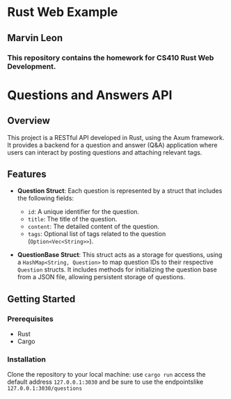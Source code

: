 # Rust Web Example
## Marvin Leon
### This repository contains the homework for CS410 Rust Web Development.

# Questions and Answers API

## Overview

This project is a RESTful API developed in Rust, using the Axum framework. It provides a backend for a question and answer (Q&A) application where users can interact by posting questions and attaching relevant tags. 

## Features

- **Question Struct**: Each question is represented by a struct that includes the following fields:
  - `id`: A unique identifier for the question.
  - `title`: The title of the question.
  - `content`: The detailed content of the question.
  - `tags`: Optional list of tags related to the question (`Option<Vec<String>>`).

- **QuestionBase Struct**: This struct acts as a storage for questions, using a `HashMap<String, Question>` to map question IDs to their respective `Question` structs. It includes methods for initializing the question base from a JSON file, allowing persistent storage of questions.

## Getting Started

### Prerequisites

- Rust
- Cargo

### Installation

Clone the repository to your local machine:
use `cargo run` 
access the default address `127.0.0.1:3030` and be sure to use the endpointslike `127.0.0.1:3030/questions`
